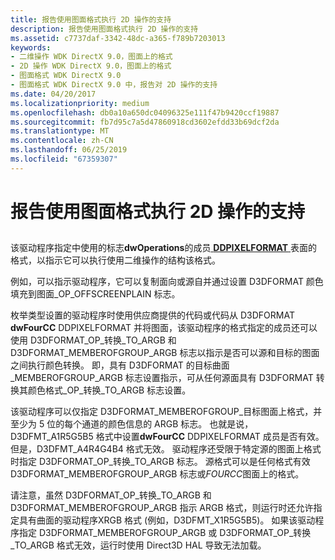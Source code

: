 ```yaml
---
title: 报告使用图面格式执行 2D 操作的支持
description: 报告使用图面格式执行 2D 操作的支持
ms.assetid: c7737daf-3342-48dc-a365-f789b7203013
keywords:
- 二维操作 WDK DirectX 9.0，图面上的格式
- 2D 操作 WDK DirectX 9.0，图面上的格式
- 图面格式 WDK DirectX 9.0
- 图面格式 WDK DirectX 9.0 中，报告对 2D 操作的支持
ms.date: 04/20/2017
ms.localizationpriority: medium
ms.openlocfilehash: db0a10a650dc04096325e111f47b9420ccf19887
ms.sourcegitcommit: fb7d95c7a5d47860918cd3602efdd33b69dcf2da
ms.translationtype: MT
ms.contentlocale: zh-CN
ms.lasthandoff: 06/25/2019
ms.locfileid: "67359307"
---
```

# <a name="reporting-support-for-2d-operations-using-surface-formats"></a>报告使用图面格式执行 2D 操作的支持


## <span id="ddk_reporting_support_for_2d_operations_using_surface_formats_gg"></span><span id="DDK_REPORTING_SUPPORT_FOR_2D_OPERATIONS_USING_SURFACE_FORMATS_GG"></span>


该驱动程序指定中使用的标志**dwOperations**的成员[ **DDPIXELFORMAT** ](https://docs.microsoft.com/windows-hardware/drivers/ddi/content/ksmedia/ns-ksmedia-_ddpixelformat)表面的格式，以指示它可以执行使用二维操作的结构该格式。

例如，可以指示驱动程序，它可以复制面向或源自并通过设置 D3DFORMAT 颜色填充到图面\_OP\_OFFSCREENPLAIN 标志。

枚举类型设置的驱动程序时使用供应商提供的代码或代码从 D3DFORMAT **dwFourCC** DDPIXELFORMAT 并将图面，该驱动程序的格式指定的成员还可以使用 D3DFORMAT\_OP\_转换\_TO\_ARGB 和 D3DFORMAT\_MEMBEROFGROUP\_ARGB 标志以指示是否可以源和目标的图面之间执行颜色转换。 即，具有 D3DFORMAT 的目标曲面\_MEMBEROFGROUP\_ARGB 标志设置指示，可从任何源面具有 D3DFORMAT 转换其颜色格式\_OP\_转换\_TO\_ARGB 标志设置。

该驱动程序可以仅指定 D3DFORMAT\_MEMBEROFGROUP\_目标图面上格式，并至少为 5 位的每个通道的颜色信息的 ARGB 标志。 也就是说，D3DFMT\_A1R5G5B5 格式中设置**dwFourCC** DDPIXELFORMAT 成员是否有效。 但是，D3DFMT\_A4R4G4B4 格式无效。 驱动程序还受限于特定源的图面上格式时指定 D3DFORMAT\_OP\_转换\_TO\_ARGB 标志。 源格式可以是任何格式有效 D3DFORMAT\_MEMBEROFGROUP\_ARGB 标志或*FOURCC*图面上的格式。

请注意，虽然 D3DFORMAT\_OP\_转换\_TO\_ARGB 和 D3DFORMAT\_MEMBEROFGROUP\_ARGB 指示 ARGB 格式，则运行时还允许指定具有曲面的驱动程序XRGB 格式 (例如，D3DFMT\_X1R5G5B5)。 如果该驱动程序指定 D3DFORMAT\_MEMBEROFGROUP\_ARGB 或 D3DFORMAT\_OP\_转换\_TO\_ARGB 格式无效，运行时使用 Direct3D HAL 导致无法加载。

 

 





